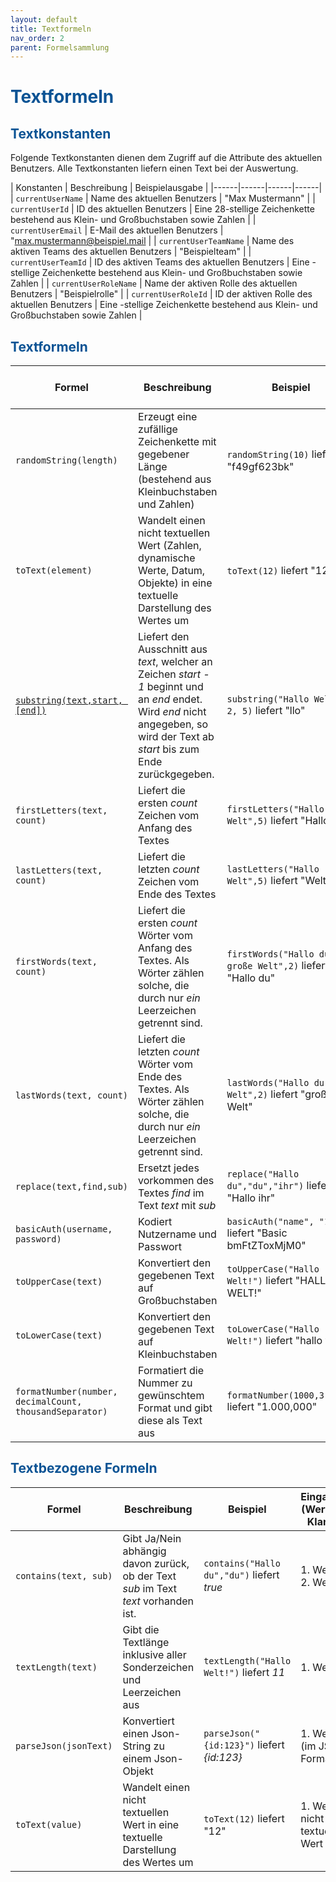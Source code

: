 ```yaml
---
layout: default
title: Textformeln
nav_order: 2
parent: Formelsammlung
---
```


# <span style="color:#0b5394">**Textformeln**</span>

## <span style="color:#0b5394">**Textkonstanten**</span>

Folgende Textkonstanten dienen dem Zugriff auf die Attribute des aktuellen Benutzers.
Alle Textkonstanten liefern einen Text bei der Auswertung.

| Konstanten                | Beschreibung | Beispielausgabe |
|------|------|------|------|
| `currentUserName`         | Name des aktuellen Benutzers | "Max Mustermann"            |
| `currentUserId`           | ID des aktuellen Benutzers | Eine 28-stellige Zeichenkette bestehend aus Klein- und Großbuchstaben sowie Zahlen |
| `currentUserEmail`        | E-Mail des aktuellen Benutzers | "max.mustermann@beispiel.mail |
| `currentUserTeamName`     | Name des aktiven Teams des aktuellen Benutzers | "Beispielteam" |
| `currentUserTeamId`       | ID des aktiven Teams des aktuellen Benutzers  | Eine -stellige Zeichenkette bestehend aus Klein- und Großbuchstaben sowie Zahlen |
| `currentUserRoleName`     | Name der aktiven Rolle des aktuellen Benutzers | "Beispielrolle" |
| `currentUserRoleId`     | ID der aktiven Rolle des aktuellen Benutzers | Eine -stellige Zeichenkette bestehend aus Klein- und Großbuchstaben sowie Zahlen |

## <span style="color:#0b5394">**Textformeln**</span>

| Formel | Beschreibung | Beispiel | Eingabewerte (Werte in den Klammern) | Gelieferter Ergebnistyp | 
|------|------|------|------|------|
| `randomString(length)` | Erzeugt eine zufällige Zeichenkette mit gegebener Länge (bestehend aus Kleinbuchstaben und Zahlen) | `randomString(10)` liefert "f49gf623bk" | 1. Wert: Zahl | Text |
| `toText(element)` | Wandelt einen nicht textuellen Wert (Zahlen, dynamische Werte, Datum, Objekte) in eine textuelle Darstellung des Wertes um | `toText(12)` liefert "12" | 1. Wert: nicht-textueller Wert | Text |
| [`substring(text,start, [end])`](/docs/formulas/childs/text-formulas.html#textformeln-1) | Liefert den Ausschnitt aus *text*, welcher an Zeichen *start - 1* beginnt und an *end* endet. Wird *end* nicht angegeben, so wird der Text ab *start* bis zum Ende zurückgegeben. | `substring("Hallo Welt", 2, 5)` liefert "llo" | 1. Wert: Text, 2. Wert: Zahl, 3. Wert: Zahl (optional) | Text |
| `firstLetters(text, count)` | Liefert die ersten *count* Zeichen vom Anfang des Textes | `firstLetters("Hallo Welt",5)` liefert "Hallo" | 1. Wert: Text, 2. Wert: Zahl | Text |
| `lastLetters(text, count)` | Liefert die letzten *count* Zeichen vom Ende des Textes | `lastLetters("Hallo Welt",5)` liefert "Welt" | 1. Wert: Text, 2. Wert: Zahl | Text |
| `firstWords(text, count)` | Liefert die ersten *count* Wörter vom Anfang des Textes. Als Wörter zählen solche, die durch nur *ein* Leerzeichen getrennt sind. | `firstWords("Hallo du große Welt",2)` liefert "Hallo du" | 1. Wert: Text, 2. Wert: Zahl | Text |
| `lastWords(text, count)` | Liefert die letzten *count* Wörter vom Ende des Textes. Als Wörter zählen solche, die durch nur *ein* Leerzeichen getrennt sind. | `lastWords("Hallo du große Welt",2)` liefert "große Welt" | 1. Wert: Text, 2. Wert: Zahl | Text |
| `replace(text,find,sub)` |  Ersetzt jedes vorkommen des Textes *find* im Text *text* mit *sub* | `replace("Hallo du","du","ihr")` liefert "Hallo ihr" | 1. Wert: Text, 2. Wert: Text, 3. Wert: Text | Text |
| `basicAuth(username, password)` | Kodiert Nutzername und Passwort | `basicAuth("name", "1234")` liefert "Basic bmFtZToxMjM0" | 1. Wert: Text, 2. Wert: Text | Text |
| `toUpperCase(text)` | Konvertiert den gegebenen Text auf Großbuchstaben | `toUpperCase("Hallo Welt!")` liefert "HALLO WELT!" | 1. Wert: Text | Text |
| `toLowerCase(text)` | Konvertiert den gegebenen Text auf Kleinbuchstaben | `toLowerCase("Hallo Welt!")` liefert "hallo welt!" | 1. Wert: Text | Text |
| `formatNumber(number, decimalCount, thousandSeparator)` | Formatiert die Nummer zu gewünschtem Format und gibt diese als Text aus |  `formatNumber(1000,3,true)` liefert "1.000,000" | 1. Wert: Zahl, 2. Wert: Zahl, 3. Wert: Ja/Nein | Text | 

## <span style="color:#0b5394">**Textbezogene Formeln**</span>

| Formel | Beschreibung | Beispiel | Eingabewerte (Werte in den Klammern) | Gelieferter Ergebnistyp | 
|------|------|------|------|------|
| `contains(text, sub)` | Gibt Ja/Nein abhängig davon zurück, ob der Text *sub* im Text *text* vorhanden ist. | `contains("Hallo du","du")` liefert *true* | 1. Wert: Text, 2. Wert: Text | Ja/Nein |
| `textLength(text)` |  Gibt die Textlänge inklusive aller Sonderzeichen und Leerzeichen aus | `textLength("Hallo Welt!")` liefert *11* | 1. Wert: Text | Zahl | 
| `parseJson(jsonText)` | Konvertiert einen Json-String zu einem Json-Objekt | `parseJson("{id:123}")` liefert *{id:123}* | 1. Wert: Text (im JSON-Format) | Objekt |
| `toText(value)`| Wandelt einen nicht textuellen Wert in eine textuelle Darstellung des Wertes um | `toText(12)` liefert "12" | 1. Wert: nicht-textueller Wert | Text |